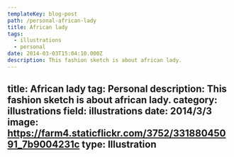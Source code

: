```yaml
---
templateKey: blog-post
path: /personal-african-lady
title: African lady
tags:
  - illustrations
  - personal
date: 2014-03-03T15:04:10.000Z
description: This fashion sketch is about african lady.
---
```


title: African lady
tag: Personal
description: This fashion sketch is about african lady.
category: illustrations
field: illustrations
date: 2014/3/3
image: https://farm4.staticflickr.com/3752/33188045091_7b9004231c
type: Illustration
---
